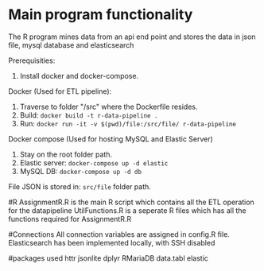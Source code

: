 # Main program functionality
The R program mines data from an api end point and stores the data in json file, mysql database and elasticsearch

Prerequisities:
1. Install docker and docker-compose.

Docker (Used for ETL pipeline):
1. Traverse to folder "/src" where the Dockerfile resides.
2. Build:
`docker build -t r-data-pipeline .`
3. Run:
`docker run -it -v $(pwd)/file:/src/file/ r-data-pipeline`

Docker compose (Used for hosting MySQL and Elastic Server)
1. Stay on the root folder path.
2. Elastic server: `docker-compose up -d elastic`
3. MySQL DB: `docker-compose up -d db`

File JSON is stored in:
`src/file` folder path.

#R 
AssignmentR.R is the main R script which contains all the ETL operation for the datapipeline
UtilFunctions.R is a seperate R files which has all the functions required for AssignmentR.R

#Connections
All connection variables are assigned in config.R file.
Elasticsearch has been implemented locally, with SSH disabled

#packages used
httr
jsonlite
dplyr
RMariaDB
data.tabl
elastic


